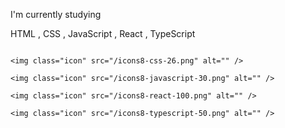 
I'm currently studying  

HTML , CSS , JavaScript , React , TypeScript


 <img class="icon" src="/icons8-html-26.png" alt="" />

    <img class="icon" src="/icons8-css-26.png" alt="" />

    <img class="icon" src="/icons8-javascript-30.png" alt="" />

    <img class="icon" src="/icons8-react-100.png" alt="" />

    <img class="icon" src="/icons8-typescript-50.png" alt="" />
